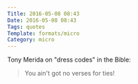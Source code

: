 ```yaml
---
Title: 2016-05-08 08:43
Date: 2016-05-08 08:43
Tags: quotes
Template: formats/micro
Category: micro
---
```


Tony Merida on "dress codes" in the Bible:

> You ain't got no verses for ties!
